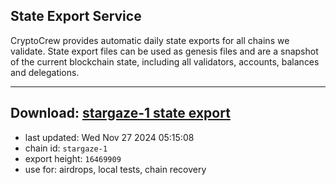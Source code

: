 ## State Export Service
CryptoCrew provides automatic daily state exports for all chains we validate. State export files can be used as genesis files and are a snapshot of the current blockchain state, including all validators, accounts, balances and delegations.

---
**Download: [stargaze-1 state export](https://dl-eu2.ccvalidators.com/SERVICE/stargaze/stargaze-1_export_16469909.json)**
---

- last updated: Wed Nov 27 2024 05:15:08
- chain id: `stargaze-1`
- export height: `16469909`
- use for: airdrops, local tests, chain recovery
